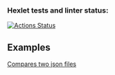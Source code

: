 ### Hexlet tests and linter status:
[![Actions Status](https://github.com/WoorNir/php-project-48/actions/workflows/hexlet-check.yml/badge.svg)](https://github.com/WoorNir/php-project-48/actions)

## Examples
[Compares two json files](https://asciinema.org/a/CFi70jHmNYs3ndroQe7d1D4SJ)

